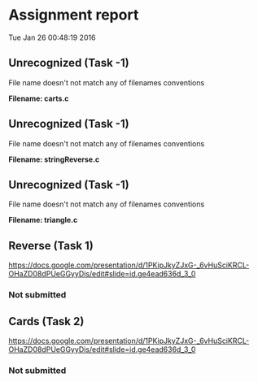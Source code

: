 # Assignment report
Tue Jan 26 00:48:19 2016
## Unrecognized (Task -1)
File name doesn't not match any of filenames conventions

**Filename: carts.c**
## Unrecognized (Task -1)
File name doesn't not match any of filenames conventions

**Filename: stringReverse.c**
## Unrecognized (Task -1)
File name doesn't not match any of filenames conventions

**Filename: triangle.c**
## Reverse (Task 1)
https://docs.google.com/presentation/d/1PKipJkyZJxG-_6vHuSciKRCL-OHaZD08dPUeGGyyDis/edit#slide=id.ge4ead636d_3_0

### Not submitted
## Cards (Task 2)
https://docs.google.com/presentation/d/1PKipJkyZJxG-_6vHuSciKRCL-OHaZD08dPUeGGyyDis/edit#slide=id.ge4ead636d_3_0

### Not submitted
